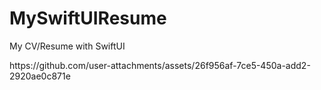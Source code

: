 # MySwiftUIResume
My CV/Resume with SwiftUI


<div style="display: flex; flex-direction: column; align-items: center; gap: 5px;">
  https://github.com/user-attachments/assets/26f956af-7ce5-450a-add2-2920ae0c871e
</div>
